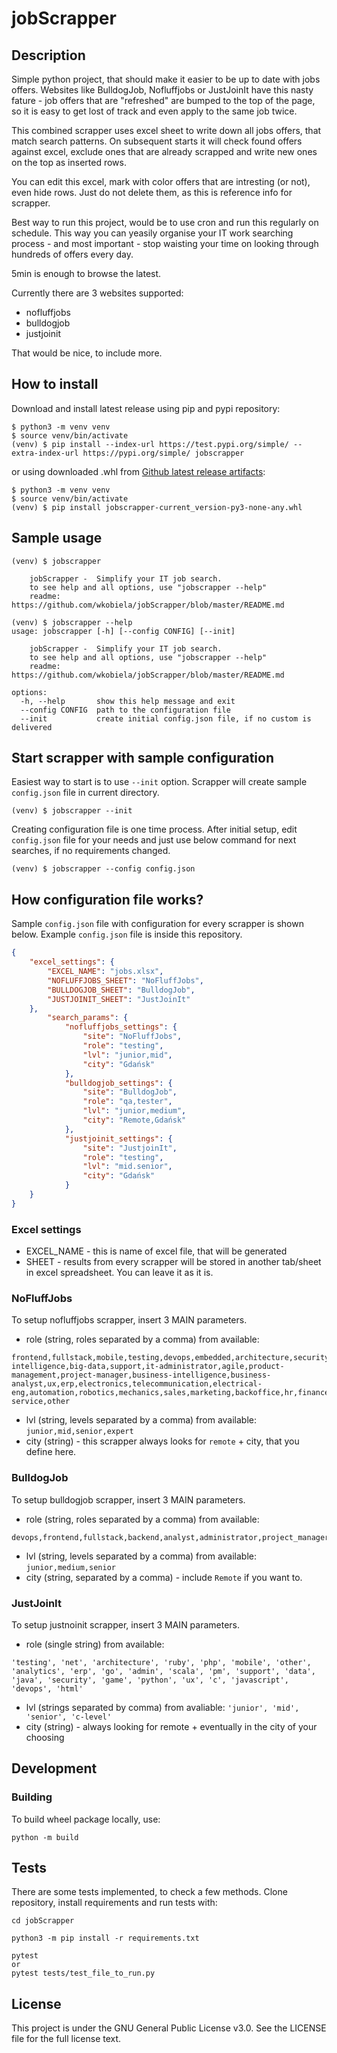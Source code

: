 # jobScrapper

## Description
Simple python project, that should make it easier to be up to date with jobs offers. Websites like BulldogJob, Nofluffjobs or JustJoinIt have this nasty fature - job offers that are "refreshed" are bumped to the top of the page, so it is easy to get lost of track and even apply to the same job twice. 

This combined scrapper uses excel sheet to write down all jobs offers, that match search patterns. On subsequent starts it will check found offers against excel, exclude ones that are already scrapped and write new ones on the top as inserted rows. 

You can edit this excel, mark with color offers that are intresting (or not), even hide rows. Just do not delete them, as this is reference info for scrapper.

Best way to run this project, would be to use cron and run this regularly on schedule. This way you can yeasily organise your IT work searching process - and most important - stop waisting your time on looking through hundreds of offers every day. 

5min is enough to browse the latest.

Currently there are 3 websites supported:
- nofluffjobs
- bulldogjob
- justjoinit

That would be nice, to include more.

## How to install
Download and install latest release using pip and pypi repository:
```
$ python3 -m venv venv
$ source venv/bin/activate
(venv) $ pip install --index-url https://test.pypi.org/simple/ --extra-index-url https://pypi.org/simple/ jobscrapper
```
or using downloaded .whl from [Github latest release artifacts](https://github.com/wkobiela/jobScrapper/releases): 
```
$ python3 -m venv venv
$ source venv/bin/activate
(venv) $ pip install jobscrapper-current_version-py3-none-any.whl
```

## Sample usage
```
(venv) $ jobscrapper

    jobScrapper -  Simplify your IT job search.
    to see help and all options, use "jobscrapper --help"
    readme: https://github.com/wkobiela/jobScrapper/blob/master/README.md
```
```
(venv) $ jobscrapper --help
usage: jobscrapper [-h] [--config CONFIG] [--init]

    jobScrapper -  Simplify your IT job search.
    to see help and all options, use "jobscrapper --help"
    readme: https://github.com/wkobiela/jobScrapper/blob/master/README.md

options:
  -h, --help       show this help message and exit
  --config CONFIG  path to the configuration file
  --init           create initial config.json file, if no custom is delivered
```

## Start scrapper with sample configuration
Easiest way to start is to use `--init` option. Scrapper will create sample `config.json` file in current directory.

```
(venv) $ jobscrapper --init 
```
Creating configuration file is one time process. After initial setup, edit `config.json` file for your needs and just use below command for next searches, if no requirements changed.
```
(venv) $ jobscrapper --config config.json
```

## How configuration file works?
Sample `config.json` file with configuration for every scrapper is shown below. Example `config.json` file is inside this repository.

```json
{
    "excel_settings": {
        "EXCEL_NAME": "jobs.xlsx",
        "NOFLUFFJOBS_SHEET": "NoFluffJobs",
        "BULLDOGJOB_SHEET": "BulldogJob",
        "JUSTJOINIT_SHEET": "JustJoinIt"
    },
        "search_params": {
            "nofluffjobs_settings": {
                "site": "NoFluffJobs",
                "role": "testing",
                "lvl": "junior,mid",
                "city": "Gdańsk"
            },
            "bulldogjob_settings": {
                "site": "BulldogJob",
                "role": "qa,tester",
                "lvl": "junior,medium",
                "city": "Remote,Gdańsk"
            },
            "justjoinit_settings": {
                "site": "JustjoinIt",
                "role": "testing",
                "lvl": "mid.senior",
                "city": "Gdańsk"
            }
    }
}
```

### Excel settings
- EXCEL_NAME - this is name of excel file, that will be generated
- SHEET - results from every scrapper will be stored in another tab/sheet in excel spreadsheet. You can leave it as it is.

### NoFluffJobs
To setup nofluffjobs scrapper, insert 3 MAIN parameters. 
- role (string, roles separated by a comma) from available: 
```
frontend,fullstack,mobile,testing,devops,embedded,architecture,security,gaming,artificial-intelligence,big-data,support,it-administrator,agile,product-management,project-manager,business-intelligence,business-analyst,ux,erp,electronics,telecommunication,electrical-eng,automation,robotics,mechanics,sales,marketing,backoffice,hr,finance,customer-service,other
```
- lvl (string, levels separated by a comma) from available: `junior,mid,senior,expert`
- city (string) - this scrapper always looks for `remote` + city, that you define here.

### BulldogJob
To setup bulldogjob scrapper, insert 3 MAIN parameters.

- role (string, roles separated by a comma) from available: 
```
devops,frontend,fullstack,backend,analyst,administrator,project_manager,qa,tester,mobile,architect,support,tech_lead,embedded,scrum_master,security,designer,gamedev,data,consultant
```
- lvl (string, levels separated by a comma) from available: `junior,medium,senior`
- city (string, separated by a comma) - include `Remote` if you want to.

### JustJoinIt

To setup justnoinit scrapper, insert 3 MAIN parameters.
- role (single string) from available: 
```
'testing', 'net', 'architecture', 'ruby', 'php', 'mobile', 'other', 'analytics', 'erp', 'go', 'admin', 'scala', 'pm', 'support', 'data', 'java', 'security', 'game', 'python', 'ux', 'c', 'javascript', 'devops', 'html'
```
- lvl (strings separated by comma) from avaliable: `'junior', 'mid', 'senior', 'c-level'`
- city (string) - always looking for remote + eventually in the city of your choosing


## Development

### Building
To build wheel package locally, use:
```
python -m build
```

## Tests
There are some tests implemented, to check a few methods. Clone repository, install requirements and run tests with:
```
cd jobScrapper

python3 -m pip install -r requirements.txt

pytest 
or 
pytest tests/test_file_to_run.py
```

## License 
This project is under the GNU General Public License v3.0. See the LICENSE file for the full license text.